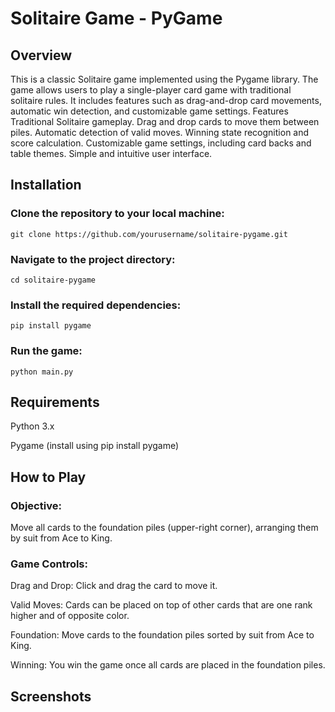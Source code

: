 # Solitaire Game - PyGame

## Overview

This is a classic Solitaire game implemented using the Pygame library. The game allows users to play a single-player card game with traditional solitaire rules. It includes features such as drag-and-drop card movements, automatic win detection, and customizable game settings.
Features
    Traditional Solitaire gameplay.
    Drag and drop cards to move them between piles.
    Automatic detection of valid moves.
    Winning state recognition and score calculation.
    Customizable game settings, including card backs and table themes.
    Simple and intuitive user interface.

## Installation

### Clone the repository to your local machine:

    git clone https://github.com/yourusername/solitaire-pygame.git

### Navigate to the project directory:

    cd solitaire-pygame

### Install the required dependencies:

    pip install pygame

### Run the game:

    python main.py

## Requirements

  Python 3.x
  
  Pygame (install using pip install pygame)

## How to Play

  ### Objective: 
  Move all cards to the foundation piles (upper-right corner), arranging them by suit from Ace to King.
  ### Game Controls:
  
Drag and Drop: Click and drag the card to move it.
    
Valid Moves: Cards can be placed on top of other cards that are one rank higher and of opposite color.

Foundation: Move cards to the foundation piles sorted by suit from Ace to King.

Winning: You win the game once all cards are placed in the foundation piles.

## Screenshots

